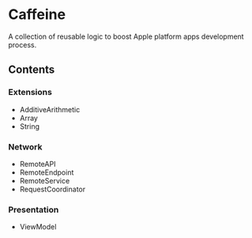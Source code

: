 # Caffeine

A collection of reusable logic to boost Apple platform apps development process.

## Contents

### Extensions
* AdditiveArithmetic
* Array
* String

### Network
* RemoteAPI
* RemoteEndpoint
* RemoteService
* RequestCoordinator

### Presentation
* ViewModel
